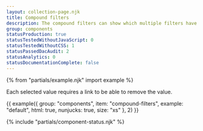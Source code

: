```yaml
---
layout: collection-page.njk
title: Compound filters
description: The compound filters can show which multiple filters have been selected. This is useful for search patterns.
group: components
statusProduction: true
statusTestedWithoutJavaScript: 0
statusTestedWithoutCSS: 1
statusPassedDacAudit: 2
statusAnalytics: 0
statusDocumentationComplete: false
---
```


{% from "partials/example.njk" import example %}

Each selected value requires a link to be able to remove the value.

{{ example({ group: "components", item: "compound-filters", example: "default", html: true, nunjucks: true, size: "xs" }, 2) }}

{% include "partials/component-status.njk" %}
